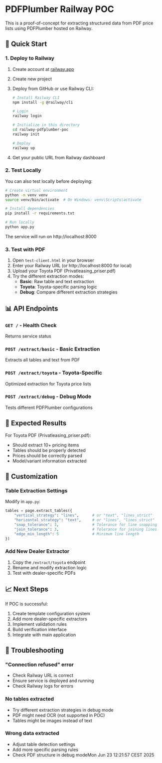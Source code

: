 # PDFPlumber Railway POC

This is a proof-of-concept for extracting structured data from PDF price lists using PDFPlumber hosted on Railway.

## 🚀 Quick Start

### 1. Deploy to Railway

1. Create account at [railway.app](https://railway.app)
2. Create new project
3. Deploy from GitHub or use Railway CLI:
   ```bash
   # Install Railway CLI
   npm install -g @railway/cli
   
   # Login
   railway login
   
   # Initialize in this directory
   cd railway-pdfplumber-poc
   railway init
   
   # Deploy
   railway up
   ```

4. Get your public URL from Railway dashboard

### 2. Test Locally

You can also test locally before deploying:

```bash
# Create virtual environment
python -m venv venv
source venv/bin/activate  # On Windows: venv\Scripts\activate

# Install dependencies
pip install -r requirements.txt

# Run locally
python app.py
```

The service will run on http://localhost:8000

### 3. Test with PDF

1. Open `test-client.html` in your browser
2. Enter your Railway URL (or http://localhost:8000 for local)
3. Upload your Toyota PDF (Privatleasing_priser.pdf)
4. Try the different extraction modes:
   - **Basic**: Raw table and text extraction
   - **Toyota**: Toyota-specific parsing logic
   - **Debug**: Compare different extraction strategies

## 📊 API Endpoints

### `GET /` - Health Check
Returns service status

### `POST /extract/basic` - Basic Extraction
Extracts all tables and text from PDF

### `POST /extract/toyota` - Toyota-Specific
Optimized extraction for Toyota price lists

### `POST /extract/debug` - Debug Mode
Tests different PDFPlumber configurations

## 🎯 Expected Results

For Toyota PDF (Privatleasing_priser.pdf):
- Should extract 10+ pricing items
- Tables should be properly detected
- Prices should be correctly parsed
- Model/variant information extracted

## 🔧 Customization

### Table Extraction Settings

Modify in `app.py`:
```python
tables = page.extract_tables({
    "vertical_strategy": "lines",      # or "text", "lines_strict"
    "horizontal_strategy": "text",     # or "lines", "lines_strict"
    "snap_tolerance": 3,               # Tolerance for line snapping
    "join_tolerance": 3,               # Tolerance for joining lines
    "edge_min_length": 5               # Minimum line length
})
```

### Add New Dealer Extractor

1. Copy the `/extract/toyota` endpoint
2. Rename and modify extraction logic
3. Test with dealer-specific PDFs

## 📈 Next Steps

If POC is successful:
1. Create template configuration system
2. Add more dealer-specific extractors
3. Implement validation rules
4. Build verification interface
5. Integrate with main application

## 🐛 Troubleshooting

### "Connection refused" error
- Check Railway URL is correct
- Ensure service is deployed and running
- Check Railway logs for errors

### No tables extracted
- Try different extraction strategies in debug mode
- PDF might need OCR (not supported in POC)
- Tables might be images instead of text

### Wrong data extracted
- Adjust table detection settings
- Add more specific parsing rules
- Check PDF structure in debug modeMon Jun 23 12:21:57 CEST 2025
